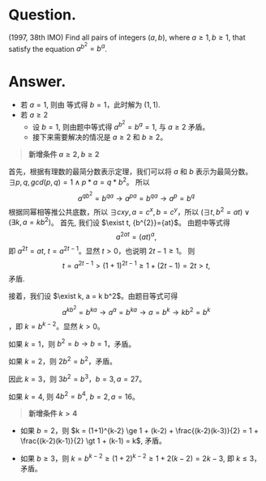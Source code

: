 # Question. 

(1997, 38th IMO) Find all pairs of integers $(a, b)$, where $a \geqslant 1, b \geqslant 1$, that satisfy the equation $a^{b^{2}}=b^{a}$.

# Answer. 

- 若 $a=1$, 则由 等式得 $b=1$，此时解为 $(1,1)$.
- 若 $a \ge 2$
  - 设 $b=1$, 则由题中等式得 $a^{b^{2}}=b^{a}=1$, 与 $a \ge 2$ 矛盾。
  - 接下来需要解决的情况是 $a \ge 2$ 和 $b \ge 2$。

> **新增条件 $a \ge 2, b \ge 2$**

首先，根据有理数的最简分数表示定理，我们可以将 $a$ 和 $b$ 表示为最简分数。
$\exists p, q, gcd(p, q) = 1 \land p * a = q * b^2$。 所以
$$a^{qb^2} = b^{qa} \to a^{pa} = b^{qa} \to a^{p} = b^{q}$$
根据同幂相等推公共底数，所以 $\exists c x y, a = c^x, b = c^y$，所以
$(\exists t, b^2 = a t) \lor (\exists k, a = k b^2)$。
首先, 我们设 $\exist t, {b^{2}}={at}$。 由题中等式得 $$a^{2a t}=(a t)^{a},$$ 即 $a^{2 t}=a t$, $t=a^{2 t-1}$。显然 $t > 0$，也说明 $2t - 1 \ge 1$。 则 $$ t=a^{2 t-1} \gt (1+1)^{2 t - 1} \ge 1+(2 t-1)=2 t>t, $$ 矛盾.

接着，我们设 $\exist k, a = k b^2$。由题目等式可得 $$a^{kb^2} = b^{ka} \to a^{a} = b^{ka} \to a = b^k \to k b^2 = b^k$$，即 $k=b^{k-2}$。显然 $k > 0$。

如果 $k = 1$，则 $b^2 = b \to b = 1$，矛盾。

如果 $k = 2$，则 $2b^2 = b^2$，矛盾。

因此 $k = 3$，则 $3b^2 = b^3$，$b=3, a=27$。

如果 $k = 4$, 则 $4b^2 = b^4$, $b=2, a=16$。

> **新增条件 $k > 4$**

- 如果 $b = 2$，则 $k = (1+1)^{k-2} \ge 1 + (k-2) + \frac{(k-2)(k-3)}{2} = 1 + \frac{(k-2)(k-1)}{2} \gt 1 + (k-1) = k$, 矛盾。

- 如果 $b \ge 3$，则 $k = b^{k-2} \ge (1+2)^{k-2} \ge 1+2(k-2) = 2k-3$, 即 $k \le 3$，矛盾。